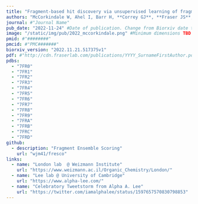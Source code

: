 ```yaml
---
title: "Fragment-based hit discovery via unsupervised learning of fragment-protein complexes"
authors: "McCorkindale W, Ahel I, Barr H, **Correy GJ**, **Fraser JS**, London N, Schuller M, Shurrush K, Lee AA"
journal: #"Journal Name"
pub_date: "2022-11-24" #Date of publication. Change from Biorxiv date to Journal date once accepted
image: "/static/img/pub/2022_mccorkindale.png" #Minimum dimensions TBD
pmid: #"########"
pmcid: #"PMC#######"
biorxiv_version: "2022.11.21.517375v1"
pdf: #"http://cdn.fraserlab.com/publications/YYYY_SurnameFirstAuthor.pdf"
pdbs:
  - "7FR0"
  - "7FR1"
  - "7FR2"
  - "7FR3"
  - "7FR4"
  - "7FR5"
  - "7FR6"
  - "7FR7"
  - "7FR8"
  - "7FR9"
  - "7FRA"
  - "7FRB"
  - "7FRC"
  - "7FRD"
github:
  - description: "Fragment Ensemble Scoring"
    url: "wjm41/fresco"
links:
  - name: "London lab  @ Weizmann Institute"
    url: "https://www.weizmann.ac.il/Organic_Chemistry/London/"
  - name: "Lee lab @ University of Cambridge"
    url: "https://www.alpha-lee.com/"
  - name: "Celebratory Tweetstorm from Alpha A. Lee"
    url: "https://twitter.com/iamalphalee/status/1597657570830798853"
---
```

